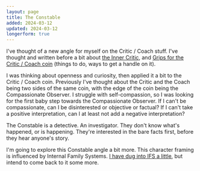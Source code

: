 ```yaml
---
layout: page
title: The Constable
added: 2024-03-12
updated: 2024-03-12
longerform: true
---
```


I've thought of a new angle for myself on the Critic / Coach stuff. I've thought and written before a bit about [the Inner Critic](/thinking/inner-critic/), and [Grips for the Critic / Coach coin](/thinking/grips-for-the-critic-coach-coin/) (things to do, ways to get a handle on it).

I was thinking about openness and curiosity, then applied it a bit to the Critic / Coach coin. Previously I've thought about the Critic and the Coach being two sides of the same coin, with the edge of the coin being the Compassionate Observer. I struggle with self-compassion, so I was looking for the first baby step towards the Compassionate Observer. If I can't be compassionate, can I be disinterested or objective or factual? If I can't take a positive interpretation, can I at least not add a negative interpretation? 

<div class="boxout">
The Constable is a detective. An investigator. They don't know what's happened, or is happening. They're interested in the bare facts first, before they hear anyone's story.
</div>

I'm going to explore this Constable angle a bit more. This character framing is influenced by Internal Family Systems. [I have dug into IFS a little](thinking/notes-from-IFS-reading/), but intend to come back to it some more.